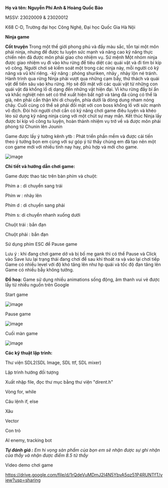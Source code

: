 **Họ và tên: Nguyễn Phi Anh & Hoàng Quốc Bảo**

MSSV: 23020009 & 23020012

K68 C-D, Trường đại học Công Nghệ, Đại học Quốc Gia Hà Nội

**Ninja game**

**Cốt truyện**
Trong một thế giới phong phú và đầy màu sắc, tồn tại một môn phái ninja, nhưng để được tu luyện sức mạnh và nâng cao kỹ năng thực chiến nên đã được môn phái giao cho nhiệm vụ.
Sứ mệnh
Một nhóm ninja được giao nhiệm vụ đi vào khu rừng để tiêu diệt các quái vật và đi tìm bí kíp võ công. Người chơi sẽ kiểm soát một trong các ninja này, mỗi người có kỹ năng và vũ khí riêng.
 -kỹ năng : phóng shuriken, nhảy , nhảy lộn né tránh.
Hành trình qua rừng
Ninja phải vượt qua những cạm bẫy, thử thách và quái vật để tiến sâu vào khu rừng. Họ sẽ đối mặt với các quái vật từ những con quái vật đá khổng lồ dị dạng đến những vật hiện đại. Vì khu rừng đầy bí ẩn và khắc nghiệt nên sét có thể xuất hiện bất ngờ và tảng đá cũng có thể là giả, nên phải cẩn thận khi di chuyển, phía dưới là dòng dung nham nóng chảy. Cuối cùng có thể sẽ phải đối mặt với con boss khổng lồ với sức mạnh vô địch. Đòi hỏi người chơi cần có kỹ năng chơi game điêu luyện và khéo léo sử dụng kỹ năng ninja cùng với một chút sự may mắn.
Kết thúc
Ninja lấy được bí kíp võ công tu luyện, hoàn thành nhiệm vụ trở về và được môn phái phong từ Chunin lên Jounin

Game được lấy ý tưởng kênh ytb : Phát triển phần mềm và được cải tiến theo ý tưởng bọn em cùng với sự góp ý từ thầy chúng em đã tạo nên một con game mới với nhiều tính nay hay, phù hợp và mới cho game.

![image](https://github.com/Anhnguyen0812/Game-ninja/assets/144301766/361403e4-e224-4e1f-8199-422214d2f491)

**Chi tiết và hướng dẫn chơi game:**

Game được thao tác trên bàn phím và chuột:

Phím a : di chuyển sang trái

Phím w : nhảy lên

Phím d : di chuyển sang phải

Phím s: di chuyển nhanh xuống dưới

Chuột trái : bắn đạn

Chuột phải : bắn đạn

Sử dụng phím ESC để Pause game

Lưu ý : khi đang chơi game dở và bị bố mẹ gank thì có thể Pause và Click vào Save lưu lại trạng thái đang chơi để sau khi thoát ra và vào lại chơi tiếp
Game có nhiều level với độ khó tăng lên như hp quái và tốc độ đạn tăng lên
Game có nhiều bẫy không tưởng.

**Đồ hoạ:**
Game sử dụng nhiều animations sống động, âm thanh vui vẻ được lấy từ nhiều nguồn trên Google

Start game

![image](https://github.com/Anhnguyen0812/Game-ninja/assets/144301766/cc0e9f9c-bbca-4f65-9cb6-54e2edbc6c6d)

Pause game

![image](https://github.com/Anhnguyen0812/Game-ninja/assets/144301766/8ff47341-8052-41ec-a621-49d15ceef14c)

Cuối màn game

![image](https://github.com/Anhnguyen0812/Game-ninja/assets/144301766/80857e9a-1cb4-449a-b767-4dc44f3d2598)

**Các kỹ thuật lập trình:**

Thư viện SDL2(SDL Image, SDL ttf, SDL mixer)

Lập trình hướng đối tượng

Xuất nhập file, đọc thư mục bằng thư viện "dirent.h"

Vòng for, while

Câu lệnh if, else

Xâu

Vector

Con trỏ

AI enemy, tracking bot

_**Tự đánh giá :** Em hi vọng sản phẩm của bọn em sẽ nhận được sự ghi nhận của thầy và nhận được điểm 8.5 từ thầy_

Video demo chơi game

https://drive.google.com/file/d/1rQdeVuMDmJ2I4N5YbvA5qz51P4RUNTfT/view?usp=sharing
